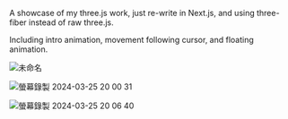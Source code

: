 A showcase of my three.js work, just re-write in Next.js, and using three-fiber instead of raw three.js.

Including intro animation, movement following cursor, and floating animation.


![未命名](https://github.com/dwkeis/three-fiber-next/assets/14539612/87acb243-23f6-4f0f-bf6d-d914d4ea3b7d)

![螢幕錄製 2024-03-25 20 00 31](https://github.com/dwkeis/three-fiber-next/assets/14539612/b88c14d9-1ccd-46a0-b97c-5326b345b788)

![螢幕錄製 2024-03-25 20 06 40](https://github.com/dwkeis/three-fiber-next/assets/14539612/cf2a0c7e-a406-43a1-a684-c7d126f0280b)
